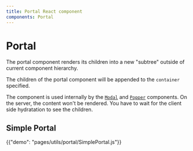 ```yaml
---
title: Portal React component
components: Portal
---
```


# Portal

<p class="description">The portal component renders its children into a new "subtree" outside of current component hierarchy.</p>

The children of the portal component will be appended to the `container` specified.

The component is used internally by the [`Modal`](/utils/modal/) and [`Popper`](/utils/popper/) components.
On the server, the content won't be rendered.
You have to wait for the client side hydratation to see the children.

## Simple Portal

{{"demo": "pages/utils/portal/SimplePortal.js"}}
